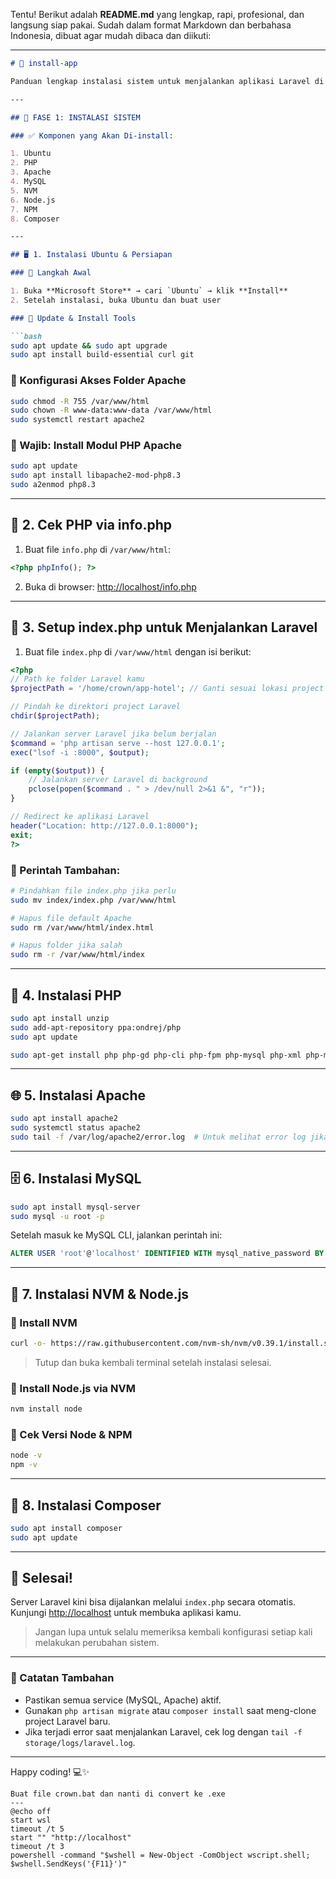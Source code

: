 Tentu! Berikut adalah **README.md** yang lengkap, rapi, profesional, dan langsung siap pakai. Sudah dalam format Markdown dan berbahasa Indonesia, dibuat agar mudah dibaca dan diikuti:

---

````markdown
# 🚀 install-app

Panduan lengkap instalasi sistem untuk menjalankan aplikasi Laravel di Ubuntu (WSL / Linux).

---

## 🧩 FASE 1: INSTALASI SISTEM

### ✅ Komponen yang Akan Di-install:

1. Ubuntu
2. PHP
3. Apache
4. MySQL
5. NVM
6. Node.js
7. NPM
8. Composer

---

## 🖥️ 1. Instalasi Ubuntu & Persiapan

### 🔹 Langkah Awal

1. Buka **Microsoft Store** → cari `Ubuntu` → klik **Install**
2. Setelah instalasi, buka Ubuntu dan buat user

### 🔹 Update & Install Tools

```bash
sudo apt update && sudo apt upgrade
sudo apt install build-essential curl git
````

### 🔹 Konfigurasi Akses Folder Apache

```bash
sudo chmod -R 755 /var/www/html
sudo chown -R www-data:www-data /var/www/html
sudo systemctl restart apache2
```

### 🔹 Wajib: Install Modul PHP Apache

```bash
sudo apt update
sudo apt install libapache2-mod-php8.3
sudo a2enmod php8.3
```

---

## 📄 2. Cek PHP via info.php

1. Buat file `info.php` di `/var/www/html`:

```php
<?php phpInfo(); ?>
```

2. Buka di browser: [http://localhost/info.php](http://localhost/info.php)

---

## 📂 3. Setup index.php untuk Menjalankan Laravel

1. Buat file `index.php` di `/var/www/html` dengan isi berikut:

```php
<?php
// Path ke folder Laravel kamu
$projectPath = '/home/crown/app-hotel'; // Ganti sesuai lokasi project Laravel

// Pindah ke direktori project Laravel
chdir($projectPath);

// Jalankan server Laravel jika belum berjalan
$command = 'php artisan serve --host 127.0.0.1';
exec("lsof -i :8000", $output);

if (empty($output)) {
    // Jalankan server Laravel di background
    pclose(popen($command . " > /dev/null 2>&1 &", "r"));
}

// Redirect ke aplikasi Laravel
header("Location: http://127.0.0.1:8000");
exit;
?>
```

### 🔧 Perintah Tambahan:

```bash
# Pindahkan file index.php jika perlu
sudo mv index/index.php /var/www/html

# Hapus file default Apache
sudo rm /var/www/html/index.html

# Hapus folder jika salah
sudo rm -r /var/www/html/index
```

---

## 🧪 4. Instalasi PHP

```bash
sudo apt install unzip
sudo add-apt-repository ppa:ondrej/php
sudo apt update

sudo apt-get install php php-gd php-cli php-fpm php-mysql php-xml php-mbstring php-zip php-curl php-bcmath php-intl php-json
```

---

## 🌐 5. Instalasi Apache

```bash
sudo apt install apache2
sudo systemctl status apache2
sudo tail -f /var/log/apache2/error.log  # Untuk melihat error log jika ada
```

---

## 🗄️ 6. Instalasi MySQL

```bash
sudo apt install mysql-server
sudo mysql -u root -p
```

Setelah masuk ke MySQL CLI, jalankan perintah ini:

```sql
ALTER USER 'root'@'localhost' IDENTIFIED WITH mysql_native_password BY 'crown';
```

---

## 🧰 7. Instalasi NVM & Node.js

### 🔹 Install NVM

```bash
curl -o- https://raw.githubusercontent.com/nvm-sh/nvm/v0.39.1/install.sh | bash
```

> Tutup dan buka kembali terminal setelah instalasi selesai.

### 🔹 Install Node.js via NVM

```bash
nvm install node
```

### 🔹 Cek Versi Node & NPM

```bash
node -v
npm -v
```

---

## 🎼 8. Instalasi Composer

```bash
sudo apt install composer
sudo apt update
```

---

## 🎉 Selesai!

Server Laravel kini bisa dijalankan melalui `index.php` secara otomatis. Kunjungi [http://localhost](http://localhost) untuk membuka aplikasi kamu.

> Jangan lupa untuk selalu memeriksa kembali konfigurasi setiap kali melakukan perubahan sistem.

---

### 🧾 Catatan Tambahan

* Pastikan semua service (MySQL, Apache) aktif.
* Gunakan `php artisan migrate` atau `composer install` saat meng-clone project Laravel baru.
* Jika terjadi error saat menjalankan Laravel, cek log dengan `tail -f storage/logs/laravel.log`.

---

Happy coding! 💻✨

```
Buat file crown.bat dan nanti di convert ke .exe
---
@echo off
start wsl
timeout /t 5
start "" "http://localhost"
timeout /t 3
powershell -command "$wshell = New-Object -ComObject wscript.shell; $wshell.SendKeys('{F11}')"
```
